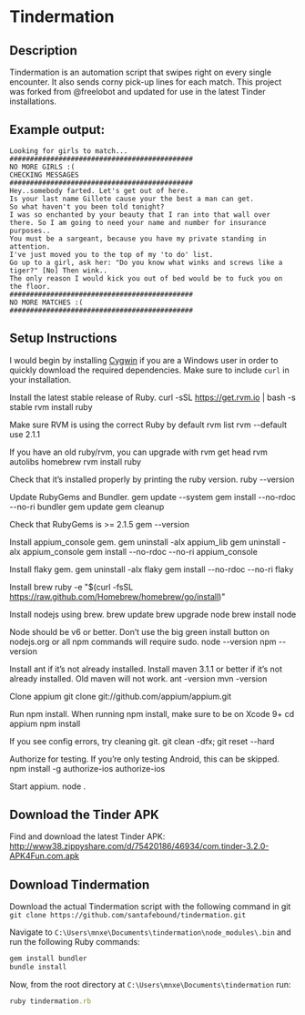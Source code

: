 # Tindermation

## Description
Tindermation is an automation script that swipes right on every single encounter. It also sends corny pick-up lines for each match. This project was forked from @freelobot and updated for use in the latest Tinder installations.

## Example output:
```
Looking for girls to match...
#############################################
NO MORE GIRLS :(
CHECKING MESSAGES
#############################################
Hey..somebody farted. Let's get out of here.
Is your last name Gillete cause your the best a man can get.
So what haven't you been told tonight?
I was so enchanted by your beauty that I ran into that wall over there. So I am going to need your name and number for insurance purposes..
You must be a sargeant, because you have my private standing in attention.
I've just moved you to the top of my 'to do' list.
Go up to a girl, ask her: "Do you know what winks and screws like a tiger?" [No] Then wink..
The only reason I would kick you out of bed would be to fuck you on the floor.
#############################################
NO MORE MATCHES :(
#############################################
```

## Setup Instructions

I would begin by installing <a href="https://www.google.cz/search?q=cygwin+latest+installation&rlz=1C1CHBD_enCZ733CZ733&oq=cygwin+latest+installation&aqs=chrome..69i57j0l5.2824j0j7&sourceid=chrome&ie=UTF-8">Cygwin</a> if you are a Windows user in order to quickly download the required dependencies. Make sure to include ``curl`` in your installation.

Install the latest stable release of Ruby.
curl -sSL https://get.rvm.io | bash -s stable
rvm install ruby

Make sure RVM is using the correct Ruby by default
rvm list
rvm --default use 2.1.1

If you have an old ruby/rvm, you can upgrade with
rvm get head
rvm autolibs homebrew
rvm install ruby

Check that it’s installed properly by printing the ruby version.
ruby --version

Update RubyGems and Bundler.
gem update --system
gem install --no-rdoc --no-ri bundler
gem update
gem cleanup

Check that RubyGems is >= 2.1.5
gem --version

Install appium_console gem.
gem uninstall -aIx appium_lib
gem uninstall -aIx appium_console
gem install --no-rdoc --no-ri appium_console

Install flaky gem.
gem uninstall -aIx flaky
gem install --no-rdoc --no-ri flaky

Install brew
ruby -e "$(curl -fsSL https://raw.github.com/Homebrew/homebrew/go/install)"

Install nodejs using brew.
brew update
brew upgrade node
brew install node

Node should be v6 or better. Don’t use the big green install button on nodejs.org or all npm commands will require sudo.
node --version
npm --version

Install ant if it’s not already installed.
Install maven 3.1.1 or better if it’s not already installed. Old maven will not work.
ant -version
mvn -version

Clone appium
git clone git://github.com/appium/appium.git

Run npm install. When running npm install, make sure to be on Xcode 9+
cd appium
npm install

If you see config errors, try cleaning git. git clean -dfx; git reset --hard

Authorize for testing. If you’re only testing Android, this can be skipped.
npm install -g authorize-ios
authorize-ios

Start appium.
node .

## Download the Tinder APK

Find and download the latest Tinder APK: http://www38.zippyshare.com/d/75420186/46934/com.tinder-3.2.0-APK4Fun.com.apk

## Download Tindermation

Download the actual Tindermation script with the following command in git ``git clone https://github.com/santafebound/tindermation.git``

Navigate to ``C:\Users\mnxe\Documents\tindermation\node_modules\.bin`` and run the following Ruby commands:

```ruby
gem install bundler
bundle install
```

Now, from the root directory at ``C:\Users\mnxe\Documents\tindermation`` run:

```ruby
ruby tindermation.rb
```
